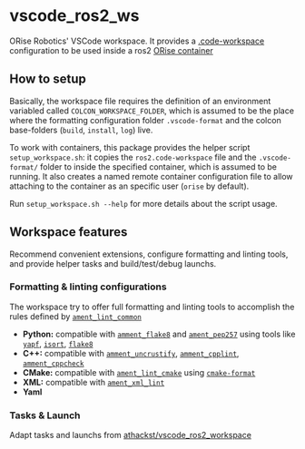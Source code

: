 # vscode_ros2_ws

ORise Robotics' VSCode workspace. It provides a [.code-workspace](https://code.visualstudio.com/docs/editor/multi-root-workspaces) configuration to be used inside a ros2 [ORise container](https://github.com/orise-robotics/ros_ws)

## How to setup

Basically, the workspace file requires the definition of an environment variabled called `COLCON_WORKSPACE_FOLDER`, which is assumed to be the place where the formatting configuration folder `.vscode-format` and the colcon base-folders (`build`, `install`, `log`) live.

To work with containers, this package provides the helper script `setup_workspace.sh`: it copies the `ros2.code-workspace` file and the `.vscode-format/` folder to inside the specified container, which is assumed to be running. It also creates a named remote container configuration file to allow attaching to the container as an specific user (`orise` by default).

Run `setup_workspace.sh --help` for more details about the script usage.

## Workspace features

Recommend convenient extensions, configure formatting and linting tools, and provide helper tasks and build/test/debug launchs.

### Formatting & linting configurations

The workspace try to offer full formatting and linting tools to accomplish the rules defined by [`ament_lint_common`](https://github.com/ament/ament_lint/tree/master/ament_lint_common)

- **Python:** compatible with [`amment_flake8`](https://github.com/ament/ament_lint/tree/master/ament_flake8) and [`ament_pep257`](https://github.com/ament/ament_lint/tree/master/ament_pep257) using tools like [`yapf`](https://github.com/google/yapf), [`isort`](https://pycqa.github.io/isort/), [`flake8`](https://flake8.pycqa.org/en/latest/)
- **C++:** compatible with [`amment_uncrustify`](https://github.com/ament/ament_lint/tree/master/amment_uncrustify), [`amment_cpplint`](https://github.com/ament/ament_lint/tree/master/amment_cpplint), [`amment_cppcheck`](https://github.com/ament/ament_lint/tree/master/amment_cppcheck)
- **CMake:** compatible with [`ament_lint_cmake`](https://github.com/ament/ament_lint/tree/master/ament_lint_cmake) using [`cmake-format`](https://marketplace.visualstudio.com/items?itemName=cheshirekow.cmake-format)
- **XML:** compatible with [`ament_xml_lint`](https://github.com/ament/ament_lint/tree/master/ament_xml_lint)
- **Yaml**

### Tasks & Launch

Adapt tasks and launchs from [athackst/vscode_ros2_workspace](https://github.com/athackst/vscode_ros2_workspace)
